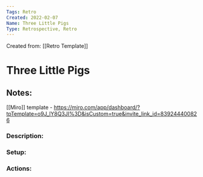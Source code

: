 ```yaml
---
Tags: Retro
Created: 2022-02-07
Name: Three Little Pigs
Type: Retrospective, Retro
---
```

Created from: [[Retro Template]]

# Three Little Pigs 
## Notes:
[[Miro]] template - https://miro.com/app/dashboard/?tpTemplate=o9J_lY8Q3JI%3D&isCustom=true&invite_link_id=839244400826

### Description: 


### Setup: 

### Actions: 

